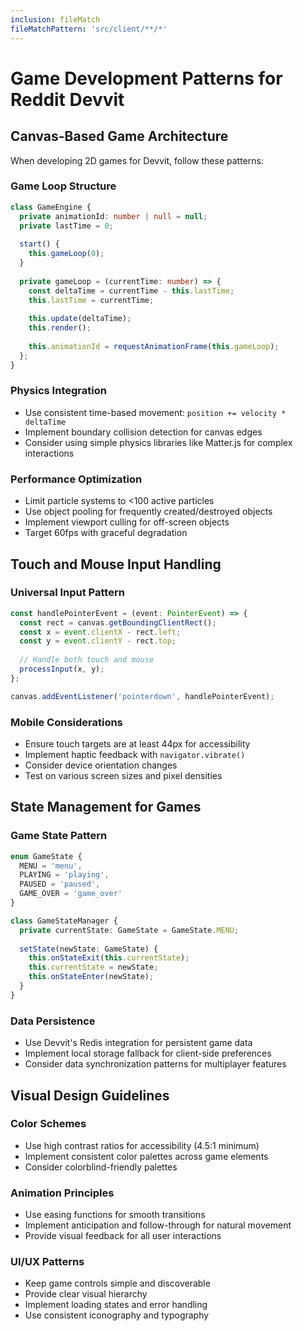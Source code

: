 ```yaml
---
inclusion: fileMatch
fileMatchPattern: 'src/client/**/*'
---
```


# Game Development Patterns for Reddit Devvit

## Canvas-Based Game Architecture

When developing 2D games for Devvit, follow these patterns:

### Game Loop Structure
```typescript
class GameEngine {
  private animationId: number | null = null;
  private lastTime = 0;
  
  start() {
    this.gameLoop(0);
  }
  
  private gameLoop = (currentTime: number) => {
    const deltaTime = currentTime - this.lastTime;
    this.lastTime = currentTime;
    
    this.update(deltaTime);
    this.render();
    
    this.animationId = requestAnimationFrame(this.gameLoop);
  };
}
```

### Physics Integration
- Use consistent time-based movement: `position += velocity * deltaTime`
- Implement boundary collision detection for canvas edges
- Consider using simple physics libraries like Matter.js for complex interactions

### Performance Optimization
- Limit particle systems to <100 active particles
- Use object pooling for frequently created/destroyed objects
- Implement viewport culling for off-screen objects
- Target 60fps with graceful degradation

## Touch and Mouse Input Handling

### Universal Input Pattern
```typescript
const handlePointerEvent = (event: PointerEvent) => {
  const rect = canvas.getBoundingClientRect();
  const x = event.clientX - rect.left;
  const y = event.clientY - rect.top;
  
  // Handle both touch and mouse
  processInput(x, y);
};

canvas.addEventListener('pointerdown', handlePointerEvent);
```

### Mobile Considerations
- Ensure touch targets are at least 44px for accessibility
- Implement haptic feedback with `navigator.vibrate()`
- Consider device orientation changes
- Test on various screen sizes and pixel densities

## State Management for Games

### Game State Pattern
```typescript
enum GameState {
  MENU = 'menu',
  PLAYING = 'playing',
  PAUSED = 'paused',
  GAME_OVER = 'game_over'
}

class GameStateManager {
  private currentState: GameState = GameState.MENU;
  
  setState(newState: GameState) {
    this.onStateExit(this.currentState);
    this.currentState = newState;
    this.onStateEnter(newState);
  }
}
```

### Data Persistence
- Use Devvit's Redis integration for persistent game data
- Implement local storage fallback for client-side preferences
- Consider data synchronization patterns for multiplayer features

## Visual Design Guidelines

### Color Schemes
- Use high contrast ratios for accessibility (4.5:1 minimum)
- Implement consistent color palettes across game elements
- Consider colorblind-friendly palettes

### Animation Principles
- Use easing functions for smooth transitions
- Implement anticipation and follow-through for natural movement
- Provide visual feedback for all user interactions

### UI/UX Patterns
- Keep game controls simple and discoverable
- Provide clear visual hierarchy
- Implement loading states and error handling
- Use consistent iconography and typography